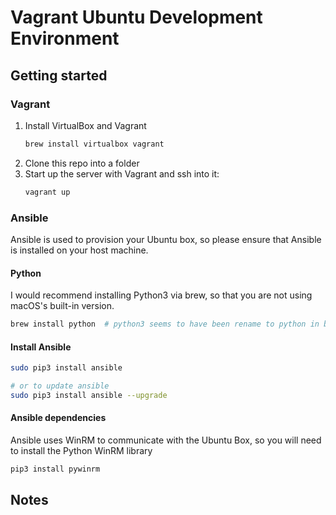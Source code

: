 # Vagrant Ubuntu Development Environment

## Getting started

### Vagrant

1. Install VirtualBox and Vagrant
    ```sh
    brew install virtualbox vagrant
    ```
1. Clone this repo into a folder
1. Start up the server with Vagrant and ssh into it:
    ```sh
    vagrant up
    ```

### Ansible

Ansible is used to provision your Ubuntu box, so please ensure that Ansible is installed on your host machine.

#### Python

I would recommend installing Python3 via brew, so that you are not using macOS's built-in version.

```sh
brew install python  # python3 seems to have been rename to python in brew now 
```

#### Install Ansible

```sh
sudo pip3 install ansible

# or to update ansible
sudo pip3 install ansible --upgrade
```

#### Ansible dependencies

Ansible uses WinRM to communicate with the Ubuntu Box, so you will need to install the Python WinRM library

```sh
pip3 install pywinrm
```

## Notes